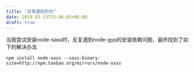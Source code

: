 ```yaml
---
title: "日常遇到的坑"
date: 2019-03-13T15:46:03+08:00
draft: true
---
```


当我尝试安装node-sass时，反复遇到node-gyp的安装依赖问题，最终找到了如下的解决办法
```
npm install node-sass --sass-binary-site=http://npm.taobao.org/mirrors/node-sass
```